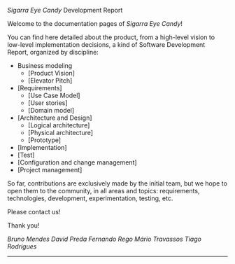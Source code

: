 _Sigarra Eye Candy_ Development Report

Welcome to the documentation pages of _Sigarra Eye Candy_!

You can find here detailed about the product, from a high-level vision to low-level implementation decisions, a kind of Software Development Report, organized by discipline: 

* Business modeling 
  * [Product Vision]
  * [Elevator Pitch]
* [Requirements]
  * [Use Case Model]
  * [User stories]
  * [Domain model]
* [Architecture and Design]
  * [Logical architecture]
  * [Physical architecture]
  * [Prototype]
* [Implementation]
* [Test]
* [Configuration and change management]
* [Project management]

So far, contributions are exclusively made by the initial team, but we hope to open them to the community, in all areas and topics: requirements, technologies, development, experimentation, testing, etc.

Please contact us! 

Thank you!

*Bruno Mendes*
*David Preda*
*Fernando Rego*
*Mário Travassos*
*Tiago Rodrigues*

---

